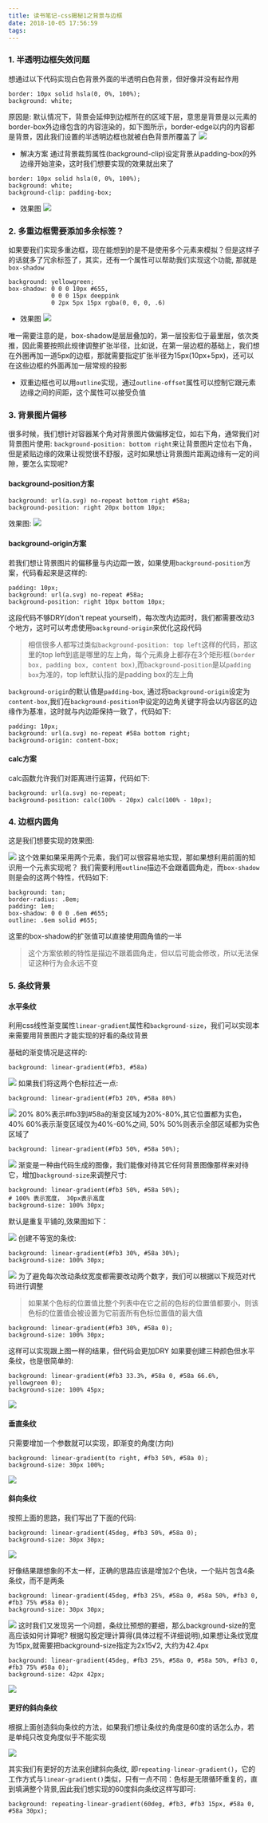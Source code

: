 ```yaml
---
title: 读书笔记-css揭秘1之背景与边框
date: 2018-10-05 17:56:59
tags:
---
```

### 1. 半透明边框失效问题
想通过以下代码实现白色背景外面的半透明白色背景，但好像并没有起作用

```
border: 10px solid hsla(0, 0%, 100%);
background: white;
```

原因是: 默认情况下，背景会延伸到边框所在的区域下层，意思是背景是以元素的border-box外边缘包含的内容渲染的，如下图所示，border-edge以内的内容都是背景，因此我们设置的半透明边框也就被白色背景所覆盖了
![](https://user-gold-cdn.xitu.io/2018/10/4/1663f7a15f506809?w=458&h=278&f=png&s=19221)
- 解决方案
通过背景裁剪属性(background-clip)设定背景从padding-box的外边缘开始渲染，这时我们想要实现的效果就出来了
```
border: 10px solid hsla(0, 0%, 100%);
background: white;
background-clip: padding-box;
```
- 效果图
![](https://user-gold-cdn.xitu.io/2018/10/4/1663f7d7817cd168?w=1090&h=414&f=png&s=519509)

### 2. 多重边框需要添加多余标签？
如果要我们实现多重边框，现在能想到的是不是使用多个元素来模拟？但是这样子的话就多了冗余标签了，其实，还有一个属性可以帮助我们实现这个功能, 那就是`box-shadow`

```
background: yellowgreen;
box-shadow: 0 0 0 10px #655,
            0 0 0 15px deeppink
            0 2px 5px 15px rgba(0, 0, 0, .6)
```
- 效果图
![](https://user-gold-cdn.xitu.io/2018/10/5/16642fb4fd326a8b?w=318&h=218&f=png&s=3392)

唯一需要注意的是，box-shadow是层层叠加的，第一层投影位于最里层，依次类推，因此需要按照此规律调整扩张半径，比如说，在第一层边框的基础上，我们想在外圈再加一道5px的边框，那就需要指定扩张半径为15px(10px+5px)，还可以在这些边框的外面再加一层常规的投影
- 双重边框也可以用`outline`实现，通过`outline-offset`属性可以控制它跟元素边缘之间的间距，这个属性可以接受负值
### 3. 背景图片偏移
很多时候，我们想针对容器某个角对背景图片做偏移定位，如右下角，通常我们对背景图片使用: `background-position: bottom right`来让背景图片定位右下角，但是紧贴边缘的效果让视觉很不舒服，这时如果想让背景图片距离边缘有一定的间隙，要怎么实现呢?

#### background-position方案
```
background: url(a.svg) no-repeat bottom right #58a;
background-position: right 20px bottom 10px;
```
效果图:
![](https://user-gold-cdn.xitu.io/2018/10/5/166431830815fb6d?w=376&h=224&f=png&s=10944)

#### background-origin方案
若我们想让背景图片的偏移量与内边距一致，如果使用`background-position`方案，代码看起来是这样的:
```
padding: 10px;
background: url(a.svg) no-repeat #58a;
background-position: right 10px bottom 10px;
```
这段代码不够DRY(don't repeat yourself)，每次改内边距时，我们都需要改动3个地方，这时可以考虑使用`background-origin`来优化这段代码

> 相信很多人都写过类似`background-position: top left`这样的代码，那这里的top left到底是哪里的左上角，每个元素身上都存在3个矩形框`(border box, padding box, content box)`,而`background-position`是以`padding box`为准的，top left默认指的是padding box的左上角

`background-origin`的默认值是`padding-box`, 通过将`background-origin`设定为`content-box`,我们在`background-position`中设定的边角关键字将会以内容区的边缘作为基准，这时就与内边距保持一致了，代码如下:
```
padding: 10px;
background: url(a.svg) no-repeat #58a bottom right;
background-origin: content-box;
```

#### calc方案
calc函数允许我们对距离进行运算，代码如下:
```
background: url(a.svg) no-repeat;
background-position: calc(100% - 20px) calc(100% - 10px);
```
### 4. 边框内圆角
这是我们想要实现的效果图:

![](https://user-gold-cdn.xitu.io/2018/10/5/166433ae7e765c16?w=464&h=280&f=png&s=19710)
这个效果如果采用两个元素，我们可以很容易地实现，那如果想利用前面的知识用一个元素实现呢？
我们需要利用`outline`描边不会跟着圆角走，而`box-shadow`则是会的这两个特性，代码如下:
```
background: tan;
border-radius: .8em;
padding: 1em;
box-shadow: 0 0 0 .6em #655;
outline: .6em solid #655;
```
这里的box-shadow的扩张值可以直接使用圆角值的一半

> 这个方案依赖的特性是描边不跟着圆角走，但以后可能会修改，所以无法保证这种行为会永远不变
### 5. 条纹背景

#### 水平条纹
利用css线性渐变属性`linear-gradient`属性和`background-size`，我们可以实现本来需要用背景图片才能实现的好看的条纹背景

基础的渐变情况是这样的:
```
background: linear-gradient(#fb3, #58a)
```
![](https://user-gold-cdn.xitu.io/2018/10/5/16643607d81d21a8?w=440&h=424&f=png&s=12161)
如果我们将这两个色标拉近一点:
```
background: linear-gradient(#fb3 20%, #58a 80%)
```
![](https://user-gold-cdn.xitu.io/2018/10/5/1664367514ae1507?w=436&h=428&f=png&s=9920)
20% 80%表示#fb3到#58a的渐变区域为20%-80%,其它位置都为实色，
40% 60%表示渐变区域仅为40%-60%之间,
50% 50%则表示全部区域都为实色区域了
```
background: linear-gradient(#fb3 50%, #58a 50%);
```

![](https://user-gold-cdn.xitu.io/2018/10/5/16643666b97c7204?w=430&h=426&f=png&s=5212)
渐变是一种由代码生成的图像，我们能像对待其它任何背景图像那样来对待它，增加`background-size`来调整尺寸:
```
background: linear-gradient(#fb3 50%, #58a 50%);
# 100% 表示宽度， 30px表示高度
background-size: 100% 30px;
```
默认是重复平铺的,效果图如下：

![](https://user-gold-cdn.xitu.io/2018/10/5/1664370788e5cddf?w=430&h=426&f=png&s=5225)
创建不等宽的条纹:
```
background: linear-gradient(#fb3 30%, #58a 30%);
background-size: 100% 30px;
```

![](https://user-gold-cdn.xitu.io/2018/10/5/1664373d150cb9c3?w=428&h=430&f=png&s=5404)
为了避免每次改动条纹宽度都需要改动两个数字，我们可以根据以下规范对代码进行调整
> 如果某个色标的位置值比整个列表中在它之前的色标的位置值都要小，则该色标的位置值会被设置为它前面所有色标位置值的最大值
```
background: linear-gradient(#fb3 30%, #58a 0);
background-size: 100% 30px;
```
这样可以实现跟上图一样的结果，但代码会更加DRY
如果要创建三种颜色但水平条纹，也是很简单的:
```
background: linear-gradient(#fb3 33.3%, #58a 0, #58a 66.6%, yellowgreen 0);
background-size: 100% 45px;
```

![](https://user-gold-cdn.xitu.io/2018/10/5/166437859fb491b8?w=432&h=426&f=png&s=4943)

#### 垂直条纹
只需要增加一个参数就可以实现，即渐变的角度(方向)
```
background: linear-gradient(to right, #fb3 50%, #58a 0);
background-size: 30px 100%;
```

![](https://user-gold-cdn.xitu.io/2018/10/5/166437a34f8cc8be?w=428&h=418&f=png&s=5138)

#### 斜向条纹
按照上面的思路，我们写出了下面的代码:
```
background: linear-gradient(45deg, #fb3 50%, #58a 0);
background-size: 30px 30px;
```

![](https://user-gold-cdn.xitu.io/2018/10/5/166437c6450f74b8?w=426&h=434&f=png&s=10871)

好像结果跟想象的不太一样，正确的思路应该是增加2个色块，一个贴片包含4条条纹，而不是两条
```
background: linear-gradient(45deg, #fb3 25%, #58a 0, #58a 50%, #fb3 0, #fb3 75% #58a 0);
background-size: 30px 30px;
```

![](https://user-gold-cdn.xitu.io/2018/10/5/166437f46de6d79a?w=440&h=442&f=png&s=15843)
这时我们又发现另一个问题，条纹比预想的要细，那么background-size的宽高应该如何计算呢?
根据勾股定理计算得(具体过程不详细说明),如果想让条纹宽度为15px,就需要把background-size指定为2x15√2, 大约为42.4px
```
background: linear-gradient(45deg, #fb3 25%, #58a 0, #58a 50%, #fb3 0, #fb3 75% #58a 0);
background-size: 42px 42px;
```
![](https://user-gold-cdn.xitu.io/2018/10/5/166438703eb285e8?w=434&h=418&f=png&s=12182)

#### 更好的斜向条纹
根据上面创造斜向条纹的方法，如果我们想让条纹的角度是60度的话怎么办，若是单纯只改变角度似乎不能实现

![](https://user-gold-cdn.xitu.io/2018/10/5/166438ad0d083277?w=442&h=430&f=png&s=16375)

其实我们有更好的方法来创建斜向条纹, 即`repeating-linear-gradient()`，它的工作方式与`linear-gradient()`类似，只有一点不同：色标是无限循环重复的，直到填满整个背景,因此我们想实现的60度斜向条纹这样写即可:
```
background: repeating-linear-gradient(60deg, #fb3, #fb3 15px, #58a 0, #58a 30px);
```